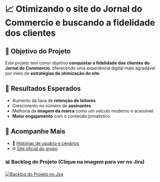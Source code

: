 # 📈 Otimizando o site do Jornal do Commercio e buscando a fidelidade dos clientes

## 🎯 Objetivo do Projeto
Este projeto tem como objetivo **conquistar a fidelidade dos clientes do Jornal do Commercio**, oferecendo uma experiência digital mais agradável por meio de **estratégias de otimização do site**.

## 📌 Resultados Esperados
- Aumento da taxa de **retenção de leitores**
- Crescimento no número de **assinantes**
- Melhoria da **imagem da marca** como um veículo moderno e acessível
- **Maior engajamento** com o conteúdo jornalístico

## 🔗 Acompanhe Mais
- 📄 [Histórias de usuário e cenários](https://docs.google.com/document/d/1dRo1rZinYxXtpklP78JwofUMNUwflzO9PsG-q0wJt4M/edit?tab=t.0)
- 🌐 [Site oficial do grupo](https://sites.google.com/cesar.school/g11/home)

### 📊 Backlog do Projeto (Clique na imagem para ver no Jira)

[![Backlog do Projeto no Jira](https://raw.githubusercontent.com/SEU-USUARIO/SEU-REPOSITORIO/main/assets/imagens/imagem-jira.png)](https://cesar-team-ir3dm8h6.atlassian.net/jira/software/projects/G1P/boards/67/backlog)
